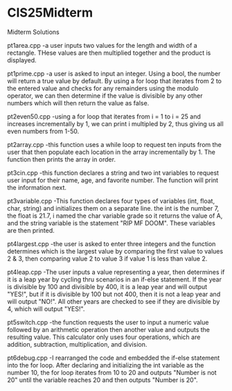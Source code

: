 # CIS25Midterm
Midterm Solutions

pt1area.cpp
  -a user inputs two values for the length and width of a rectangle. THese values are then multiplied together and the product is displayed.

pt1prime.cpp
  -a user is asked to input an integer. Using a bool, the number will return a true value by default. By using a for loop that iterates from 2 to the     entered value and checks for any remainders using the modulo operator, we can then determine if the value is divisible by any other numbers which       will then return the value as false.

pt2even50.cpp
  -using a for loop that iterates from i = 1 to i = 25 and increases incrementally by 1, we can print i multipled by 2, thus giving us all even numbers   from 1-50.

pt2array.cpp
  -this function uses a while loop to request ten inputs from the user that then populate each location in the array incrementally by 1. The function     then prints the array in order.

pt3cin.cpp
  -this function declares a string and two int variables to request user input for their name, age, and favorite number. The function will print the      information next.

pt3variable.cpp
  -This function declares four types of variables (int, float, char, string) and initializes them on a separate line. the int is the number 7, the        float is 21.7, i named the char variable grade so it returns the value of A, and the string variable is the statement "RIP MF DOOM". These variables    are then printed.

pt4largest.cpp
  -the user is asked to enter three integers and the function determines which is the largest value by comparing the first value to values 2 & 3, then    comparing value 2 to value 3 if value 1 is less than value 2.

pt4leap.cpp
  -The user inputs a value representing a year, then determines if it is a leap year by cycling thru scenarios in an if-else statement. If the year is    divisible by 100 and divisible by 400, it is a leap year and will output "YES!", but if it is divisible by 100 but not 400, then it is not a leap       year and will output "NO!". All other years are checked to see if they are divisible by 4, which will output "YES!".

pt5switch.cpp
  -the function requests the user to input a numeric value followed by an arithmetic operation then another value and outputs the resulting value. This   calculator only uses four operations, which are addition, subtraction, multiplication, and division.

pt6debug.cpp
  -I rearranged the code and embedded the if-else statement into the for loop. After declaring and initializing the int variable as the number 10, the    for loop iterates from 10 to 20 and outputs "Number is not 20" until the variable reaches 20 and then outputs "Number is 20". 

